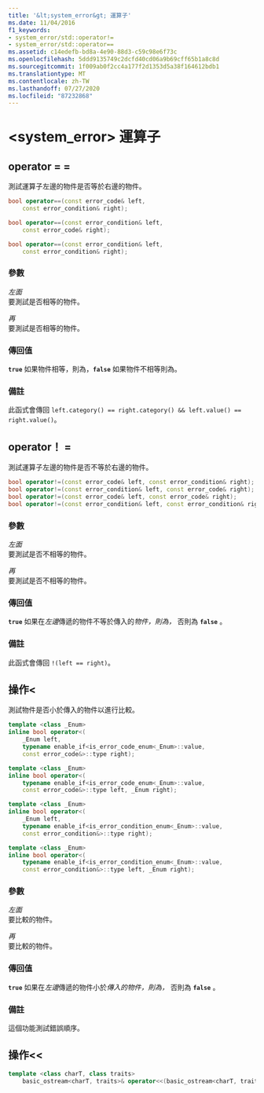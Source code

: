 ```yaml
---
title: '&lt;system_error&gt; 運算子'
ms.date: 11/04/2016
f1_keywords:
- system_error/std::operator!=
- system_error/std::operator==
ms.assetid: c14edefb-bd8a-4e90-88d3-c59c98e6f73c
ms.openlocfilehash: 5ddd9135749c2dcfd40cd06a9b69cff65b1a8c8d
ms.sourcegitcommit: 1f009ab0f2cc4a177f2d1353d5a38f164612bdb1
ms.translationtype: MT
ms.contentlocale: zh-TW
ms.lasthandoff: 07/27/2020
ms.locfileid: "87232868"
---
```

# <a name="ltsystem_errorgt-operators"></a>&lt;system_error&gt; 運算子

## <a name="operator"></a><a name="op_eq_eq"></a>operator = =

測試運算子左邊的物件是否等於右邊的物件。

```cpp
bool operator==(const error_code& left,
    const error_condition& right);

bool operator==(const error_condition& left,
    const error_code& right);

bool operator==(const error_condition& left,
    const error_condition& right);
```

### <a name="parameters"></a>參數

*左面*\
要測試是否相等的物件。

*再*\
要測試是否相等的物件。

### <a name="return-value"></a>傳回值

**`true`** 如果物件相等，則為，**`false`** 如果物件不相等則為。

### <a name="remarks"></a>備註

此函式會傳回 `left.category() == right.category() && left.value() == right.value()`。

## <a name="operator"></a><a name="op_neq"></a>operator！ =

測試運算子左邊的物件是否不等於右邊的物件。

```cpp
bool operator!=(const error_code& left, const error_condition& right);
bool operator!=(const error_condition& left, const error_code& right);
bool operator!=(const error_code& left, const error_code& right);
bool operator!=(const error_condition& left, const error_condition& right);
```

### <a name="parameters"></a>參數

*左面*\
要測試是否不相等的物件。

*再*\
要測試是否不相等的物件。

### <a name="return-value"></a>傳回值

**`true`** 如果在*左邊*傳遞的物件不等於傳入的*物件，則為，* 否則為 **`false`** 。

### <a name="remarks"></a>備註

此函式會傳回 `!(left == right)`。

## <a name="operatorlt"></a><a name="op_lt"></a>操作&lt;

測試物件是否小於傳入的物件以進行比較。

```cpp
template <class _Enum>
inline bool operator<(
    _Enum left,
    typename enable_if<is_error_code_enum<_Enum>::value,
    const error_code&>::type right);

template <class _Enum>
inline bool operator<(
    typename enable_if<is_error_code_enum<_Enum>::value,
    const error_code&>::type left, _Enum right);

template <class _Enum>
inline bool operator<(
    _Enum left,
    typename enable_if<is_error_condition_enum<_Enum>::value,
    const error_condition&>::type right);

template <class _Enum>
inline bool operator<(
    typename enable_if<is_error_condition_enum<_Enum>::value,
    const error_condition&>::type left, _Enum right);
```

### <a name="parameters"></a>參數

*左面*\
要比較的物件。

*再*\
要比較的物件。

### <a name="return-value"></a>傳回值

**`true`** 如果在*左邊*傳遞的物件小於*傳入的物件，則為，* 否則為 **`false`** 。

### <a name="remarks"></a>備註

這個功能測試錯誤順序。

## <a name="operatorltlt"></a><a name="op_ostream"></a>操作&lt;&lt;

```cpp
template <class charT, class traits>
    basic_ostream<charT, traits>& operator<<(basic_ostream<charT, traits>& os, const error_code& ec);
```

